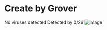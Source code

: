 # Create by Grover
No viruses detected
Detected by
0/26
![image](https://user-images.githubusercontent.com/110306371/181956738-081be072-e034-46ea-b855-bb7a2072a038.png)
